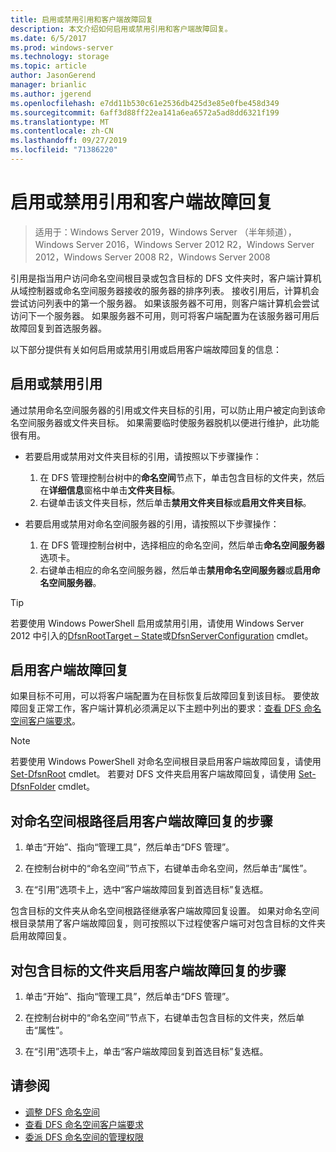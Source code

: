 ```yaml
---
title: 启用或禁用引用和客户端故障回复
description: 本文介绍如何启用或禁用引用和客户端故障回复。
ms.date: 6/5/2017
ms.prod: windows-server
ms.technology: storage
ms.topic: article
author: JasonGerend
manager: brianlic
ms.author: jgerend
ms.openlocfilehash: e7dd11b530c61e2536db425d3e85e0fbe458d349
ms.sourcegitcommit: 6aff3d88ff22ea141a6ea6572a5ad8dd6321f199
ms.translationtype: MT
ms.contentlocale: zh-CN
ms.lasthandoff: 09/27/2019
ms.locfileid: "71386220"
---
```

# <a name="enable-or-disable-referrals-and-client-failback"></a>启用或禁用引用和客户端故障回复

> 适用于：Windows Server 2019，Windows Server （半年频道），Windows Server 2016，Windows Server 2012 R2，Windows Server 2012，Windows Server 2008 R2，Windows Server 2008

引用是指当用户访问命名空间根目录或包含目标的 DFS 文件夹时，客户端计算机从域控制器或命名空间服务器接收的服务器的排序列表。 接收引用后，计算机会尝试访问列表中的第一个服务器。 如果该服务器不可用，则客户端计算机会尝试访问下一个服务器。 如果服务器不可用，则可将客户端配置为在该服务器可用后故障回复到首选服务器。

以下部分提供有关如何启用或禁用引用或启用客户端故障回复的信息：

## <a name="enable-or-disable-referrals"></a>启用或禁用引用

通过禁用命名空间服务器的引用或文件夹目标的引用，可以防止用户被定向到该命名空间服务器或文件夹目标。 如果需要临时使服务器脱机以便进行维护，此功能很有用。

-   若要启用或禁用对文件夹目标的引用，请按照以下步骤操作：

    1.  在 DFS 管理控制台树中的**命名空间**节点下，单击包含目标的文件夹，然后在**详细信息**窗格中单击**文件夹目标**。
    2.  右键单击该文件夹目标，然后单击**禁用文件夹目标**或**启用文件夹目标**。

-   若要启用或禁用对命名空间服务器的引用，请按照以下步骤操作：

    1.  在 DFS 管理控制台树中，选择相应的命名空间，然后单击**命名空间服务器**选项卡。
    2.  右键单击相应的命名空间服务器，然后单击**禁用命名空间服务器**或**启用命名空间服务器**。


> [!TIP]
> 若要使用 Windows PowerShell 启用或禁用引用，请使用 Windows Server 2012 中引入的[DfsnRootTarget – State](https://technet.microsoft.com/library/jj884266.aspx)或[DfsnServerConfiguration](https://technet.microsoft.com/library/jj884277.aspx) cmdlet。

## <a name="enable-client-failback"></a>启用客户端故障回复

如果目标不可用，可以将客户端配置为在目标恢复后故障回复到该目标。 要使故障回复正常工作，客户端计算机必须满足以下主题中列出的要求：[查看 DFS 命名空间客户端要求](https://technet.microsoft.com/library/cc771913(v=ws.11).aspx)。


> [!NOTE]
> 若要使用 Windows PowerShell 对命名空间根目录启用客户端故障回复，请使用 [Set-DfsnRoot](https://technet.microsoft.com/library/jj884281.aspx) cmdlet。 若要对 DFS 文件夹启用客户端故障回复，请使用 [Set-DfsnFolder](https://technet.microsoft.com/library/jj884283.aspx) cmdlet。


## <a name="to-enable-client-failback-for-a-namespace-root"></a>对命名空间根路径启用客户端故障回复的步骤

1.  单击“开始”、指向“管理工具”，然后单击“DFS 管理”。

2.  在控制台树中的“命名空间”节点下，右键单击命名空间，然后单击“属性”。

3.  在“引用”选项卡上，选中“客户端故障回复到首选目标”复选框。

包含目标的文件夹从命名空间根路径继承客户端故障回复设置。 如果对命名空间根目录禁用了客户端故障回复，则可按照以下过程使客户端可对包含目标的文件夹启用故障回复。

## <a name="to-enable-client-failback-for-a-folder-with-targets"></a>对包含目标的文件夹启用客户端故障回复的步骤

1.  单击“开始”、指向“管理工具”，然后单击“DFS 管理”。

2.  在控制台树中的“命名空间”节点下，右键单击包含目标的文件夹，然后单击“属性”。

3.  在“引用”选项卡上，单击“客户端故障回复到首选目标”复选框。

## <a name="see-also"></a>请参阅 

-   [调整 DFS 命名空间](tuning-dfs-namespaces.md)
-   [查看 DFS 命名空间客户端要求](https://technet.microsoft.com/library/cc771913(v=ws.11).aspx)
-   [委派 DFS 命名空间的管理权限](delegate-management-permissions-for-dfs-namespaces.md)